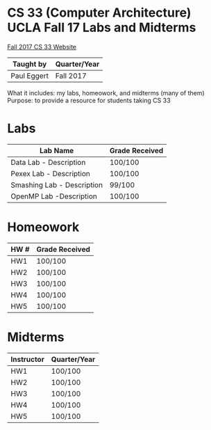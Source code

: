 # CS 33 (Computer Architecture) UCLA Fall 17 Labs and Midterms

[Fall 2017 CS 33 Website](http://web.cs.ucla.edu/classes/fall17/cs33/)

| Taught by  | Quarter/Year |
| -----------| -------------|
| Paul Eggert| Fall 2017    |

What it includes: my labs, homeowork, and midterms (many of them)
Purpose: to provide a resource for students taking CS 33

# Labs
| Lab Name  |  Grade Received       |
| ----------- |  ---------------|
| Data Lab - Description    |  100/100           |
| Pexex Lab - Description | 100/100        |
| Smashing Lab - Description|   99/100          |
| OpenMP Lab -Description | 100/100         |


# Homeowork
| HW #  |  Grade Received       |
| ----------- |  ---------------|
| HW1  | 100/100           |
| HW2  | 100/100        |
| HW3  | 100/100          |
| HW4  | 100/100         |
| HW5  | 100/100         |



# Midterms
| Instructor  |  Quarter/Year       |
| ----------- |  ---------------|
| HW1  | 100/100           |
| HW2  | 100/100        |
| HW3  | 100/100          |
| HW4  | 100/100         |
| HW5  | 100/100         |

